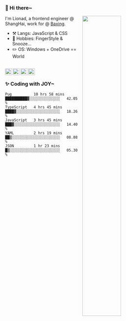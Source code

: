 ### 👋 Hi there~

[<img align="right" width="50%" src="https://github-readme-stats.vercel.app/api?username=Lionad-Morotar&show_icons=true">](https://metrics.lecoq.io/ouuan?template=classic)

I'm Lionad, a frontend engineer @ ShangHai, work for @ [Baxing](https://github.com/baixing).

- ⚒️ Langs: JavaScript & CSS
- 🎨 Hobbies: FingerStyle & Snooze...
- ✏️ OS: Windows + OneDrive == World

<br />

<a href="https://www.lionad.art">
  <img align="left" alt="lionad-art" width="22px" src="https://cdn.jsdelivr.net/npm/simple-icons@3.1.0/icons/wordpress.svg" />
</a>
<a href="#1806234223">
  <img align="left" alt="1806234223" width="22px" src="https://cdn.jsdelivr.net/npm/simple-icons@3.1.0/icons/tencentqq.svg" />
</a>
<a href="https://www.zhihu.com/people/Lionad">
  <img align="left" alt="132yse" width="22px" src="https://cdn.jsdelivr.net/npm/simple-icons@3.1.0/icons/zhihu.svg" />
</a>
<a href="https://github.com/Lionad-Morotar">
  <img align="left" alt="yisar" width="22px" src="https://cdn.jsdelivr.net/npm/simple-icons@3.1.0/icons/github.svg" />
</a>

<br />

### ✨ Coding with JOY~

<!--START_SECTION:waka-->
```text
Pug          10 hrs 58 mins  ██████████▓░░░░░░░░░░░░░░   42.05 % 
TypeScript   4 hrs 45 mins   ████▓░░░░░░░░░░░░░░░░░░░░   18.26 % 
JavaScript   3 hrs 45 mins   ███▓░░░░░░░░░░░░░░░░░░░░░   14.40 % 
YAML         2 hrs 19 mins   ██▒░░░░░░░░░░░░░░░░░░░░░░   08.88 % 
JSON         1 hr 23 mins    █▒░░░░░░░░░░░░░░░░░░░░░░░   05.30 % 
```
<!--END_SECTION:waka-->
